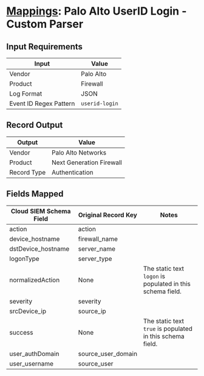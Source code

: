 # [Mappings](README.md): Palo Alto UserID Login - Custom Parser

## Input Requirements

|Input|Value|
|-----|-----|
|Vendor|Palo Alto|
|Product|Firewall|
|Log Format|JSON|
|Event ID Regex Pattern|`userid-login`|

## Record Output

|Output|Value|
|------|-----|
|Vendor|Palo Alto Networks|
|Product|Next Generation Firewall|
|Record Type|Authentication|

## Fields Mapped

|Cloud SIEM Schema Field|Original Record Key|Notes|
|-----------------------|-------------------|-----|
|action|action||
|device_hostname|firewall_name||
|dstDevice_hostname|server_name||
|logonType|server_type||
|normalizedAction|None|The static text `logon` is populated in this schema field.|
|severity|severity||
|srcDevice_ip|source_ip||
|success|None|The static text `true` is populated in this schema field.|
|user_authDomain|source_user_domain||
|user_username|source_user||


